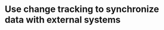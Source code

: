 # Use change tracking to synchronize data with external systems

<!-- https://docs.microsoft.com/en-us/dynamics365/customer-engagement/developer/use-change-tracking-synchronize-data-external-systems -->
